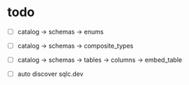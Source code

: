# todo

- [ ] catalog -> schemas -> enums
- [ ] catalog -> schemas -> composite_types
- [ ] catalog -> schemas -> tables -> columns -> embed_table

- [ ] auto discover sqlc.dev
